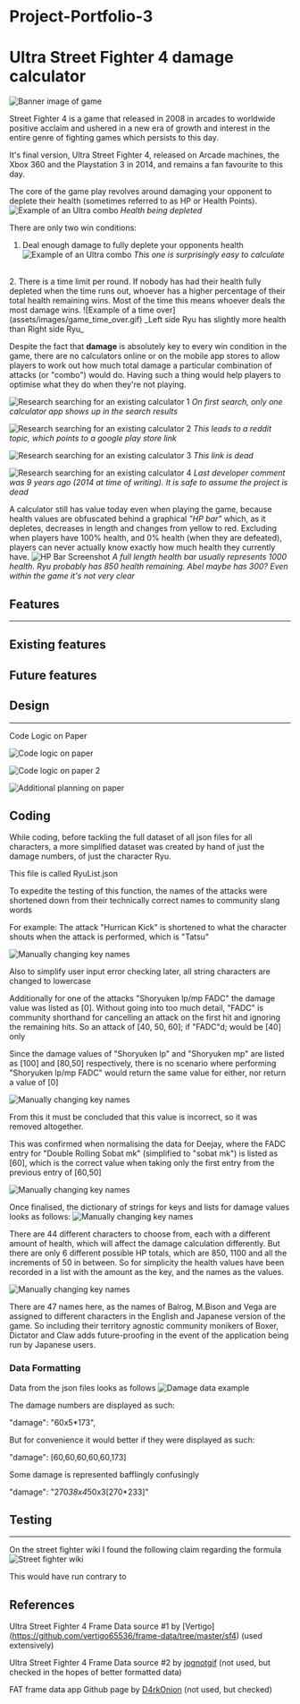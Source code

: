 # Project-Portfolio-3
 
# Ultra Street Fighter 4 damage calculator

![Banner image of game](/assets/images/Ultra_SF4_Banner.jpg)

Street Fighter 4 is a game that released in 2008 in arcades to worldwide positive acclaim and ushered in a new era of growth and interest in the entire genre of fighting games which persists to this day.

It's final version, Ultra Street Fighter 4, released on Arcade machines, the Xbox 360 and the Playstation 3 in 2014, and remains a fan favourite to this day.

The core of the game play revolves around damaging your opponent to deplete their health (sometimes referred to as HP or Health Points).
![Example of an Ultra combo](assets/images/combo_sako_gif.gif)
_Health being depleted_


There are only two win conditions:
1. Deal enough damage to fully deplete your opponents health
![Example of an Ultra combo](assets/images/combo_guy_ultra_gif.gif)
_This one is surprisingly easy to calculate_
<br>
2. There is a time limit per round. If nobody has had their health fully depleted when the time runs out, whoever has a higher percentage of their total health remaining wins. Most of the time this means whoever deals the most damage wins.
![Example of a time over](assets/images/game_time_over.gif)
_Left side Ryu has slightly more health than Right side Ryu_

Despite the fact that **damage** is absolutely key to every win condition in the game, there are no calculators online or on the mobile app stores to allow players to work out how much total damage a particular combination of attacks (or "combo") would do. Having such a thing would help players to optimise what they do when they're not playing.

![Research searching for an existing calculator 1](assets/images/research_searching_for_existing_calculator.png)
_On first search, only one calculator app shows up in the search results_

![Research searching for an existing calculator 2](assets/images/research_searching_for_existing_calculator_2.png)
_This leads to a reddit topic, which points to a google play store link_

![Research searching for an existing calculator 3](assets/images/research_searching_for_existing_calculator_3.png)
_This link is dead_

![Research searching for an existing calculator 4](assets/images/research_searching_for_existing_calculator_4.png)
_Last developer comment was 9 years ago (2014 at time of writing). It is safe to assume the project is dead_


A calculator still has value today even when playing the game, because health values are obfuscated behind a graphical _"HP bar"_ which, as it depletes, decreases in length and changes from yellow to red. Excluding when players have 100% health, and 0% health (when they are defeated), players can never actually know exactly how much health they currently have.
![HP Bar Screenshot](assets/images/game_screenshot_hp_bars.png)
_A full length health bar usually represents 1000 health. Ryu probably has 850 health remaining. Abel maybe has 300? Even within the game it's not very clear_


## Features
---


## Existing features


## Future features



## Design
---
Code Logic on Paper

![Code logic on paper ](assets/images/paper_planning_damage_formula.jpg)

![Code logic on paper 2](assets/images/paper_planning_character_select.jpg)

![Additional planning on paper ](assets/images/paper_planning_additional_scaling.jpg)

## Coding

While coding, before tackling the full dataset of all json files for all characters, a more simplified dataset was created by hand of just the damage numbers, of just the character Ryu.

This file is called RyuList.json

To expedite the testing of this function, the names of the attacks were shortened down from their technically correct names to community slang words

For example: The attack "Hurrican Kick" is shortened to what the character shouts when the attack is performed, which is "Tatsu"

![Manually changing key names](assets/images/coding_changing_long_form_names_to_slang.png)

Also to simplify user input error checking later, all string characters are changed to lowercase

Additionally for one of the attacks "Shoryuken lp/mp FADC" the damage value was listed as [0]. Without going into too much detail, "FADC" is community shorthand for cancelling an attack on the first hit and ignoring the remaining hits.
So an attack of [40, 50, 60]; if "FADC"d; would be [40] only

Since the damage values of "Shoryuken lp" and "Shoryuken mp" are listed as [100] and [80,50] respectively, there is no scenario where performing "Shoryuken lp/mp FADC" would return the same value for either, nor return a value of [0]

![Manually changing key names](assets/images/coding_presumably_incorrect_value.png)

From this it must be concluded that this value is incorrect, so it was removed altogether.

This was confirmed when normalising the data for Deejay, where the FADC entry for "Double Rolling Sobat mk" (simplified to "sobat mk") is listed as [60], which is the correct value when taking only the first entry from the previous entry of [60,50]

![Manually changing key names](assets/images/coding_confirmation_of_correct_value.png)


Once finalised, the dictionary of strings for keys and lists for damage values looks as follows:
![Manually changing key names](assets/images/coding_final_testing_dictionary.png)

There are 44 different characters to choose from, each with a different amount of health, which will affect the damage calculation differently.
But there are only 6 different possible HP totals, which are 850, 1100 and all the increments of 50 in between.
So for simplicity the health values have been recorded in a list with the amount as the key, and the names as the values.

![Manually changing key names](assets/images/coding_healthAmounts.png)

There are 47 names here, as the names of Balrog, M.Bison and Vega are assigned to different characters in the English and Japanese version of the game.
So including their territory agnostic community monikers of Boxer, Dictator and Claw adds future-proofing in the event of the application being run by Japanese users.


### Data Formatting

Data from the json files looks as follows
![Damage data example](assets/images/json_data_example_screenshot.png)


The damage numbers are displayed as such:

"damage": "60x5*173",

But for convenience it would better if they were displayed as such:

"damage": [60,60,60,60,60,173]

Some damage is represented bafflingly confusingly

"damage": "270*38x4*50x3[270*233]"





## Testing
---

On the street fighter wiki I found the following claim regarding the formula
![Street fighter wiki](assets/images/research_claim_that_red_focus_scales_by_3.png)

This would have run contrary to 


## References

Ultra Street Fighter 4 Frame Data source #1 by [Vertigo] (https://github.com/vertigo65536/frame-data/tree/master/sf4) (used extensively)


Ultra Street Fighter 4 Frame Data source #2 by [jpgnotgif](https://github.com/jpgnotgif/usf4-frame-data) (not used, but checked in the hopes of better formatted data)

FAT frame data app Github page by [D4rkOnion](https://github.com/D4RKONION/FAT) (not used, but checked)


